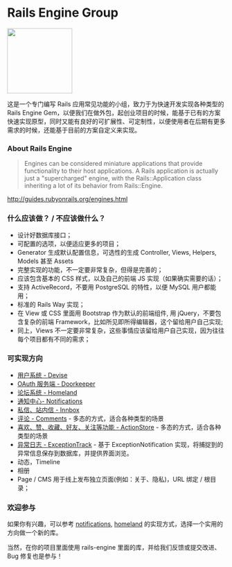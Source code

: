 # Rails Engine Group

<img src="https://avatars3.githubusercontent.com/u/18108597" width="150" />

这是一个专门编写 Rails 应用常见功能的小组，致力于为快速开发实现各种类型的 Rails Engine Gem，以便我们在做外包，起创业项目的时候，能基于已有的方案快速实现原型，同时又能有良好的可扩展性、可定制性，以便使用者在后期有更多需求的时候，还能基于目前的方案自定义来实现。

### About Rails Engine

> Engines can be considered miniature applications that provide functionality to their host applications. A Rails application is actually just a "supercharged" engine, with the Rails::Application class inheriting a lot of its behavior from Rails::Engine.

http://guides.rubyonrails.org/engines.html


### 什么应该做？ / 不应该做什么？

- 设计好数据库接口；
- 可配置的选项，以便适应更多的项目；
- Generator 生成默认配置信息，可选性的生成 Controller, Views, Helpers, Models 甚至 Assets
- 完整实现的功能，不一定要非常复杂，但得是完善的；
- 应该包含基本的 CSS 样式，以及自己的前端 JS 实现（如果确实需要的话）；
- 支持 ActiveRecord，不要用 PostgreSQL 的特性，以便 MySQL 用户都能用；
- 标准的 Rails Way 实现；
- 在 View 或 CSS 里面用 Bootstrap 作为默认的前端组件, 用 jQuery，不要包含复杂的前端 Framework，比如所见即所得编辑器，这个留给用户自己实现;
- 同上，Views 不一定要非常复杂，这些事情应该留给用户自己实现，因为往往每个项目都有不同的需求；

### 可实现方向

- [用户系统 - Devise](https://github.com/plataformatec/devise)
- [OAuth 服务端 - Doorkeeper](https://github.com/doorkeeper-gem/doorkeeper)
- [论坛系统 - Homeland](https://github.com/rails-engine/homeland)
- [通知中心- Notifications](https://github.com/rails-engine/notifications)
- [私信、站内信 - Innbox](https://github.com/rails-engine/innbox)
- [评论 - Comments](https://github.com/rails-engine/comments) - 多态的方式，适合各种类型的场景
- [喜欢、赞、收藏、好友、关注等功能 - ActionStore](https://github.com/rails-engine/action-store) - 多态的方式，适合各种类型的场景
- [异常日志 - ExceptionTrack](https://github.com/rails-engine/exception-track) - 基于 ExceptionNotification 实现，将捕捉到的异常信息保存到数据库，并提供界面浏览。
- 动态，Timeline
- 相册
- Page / CMS 用于线上发布独立页面(例如：关于、隐私)，URL 绑定 / 根目录；

### 欢迎参与

如果你有兴趣，可以参考 [notifications](https://github.com/rails-engine/notifications), [homeland](https://github.com/rails-engine/homeland) 的实现方式，选择一个实用的方向做一个新的库。

当然，在你的项目里面使用 rails-engine 里面的库，并给我们反馈或提交改进、Bug 修复也是参与！
